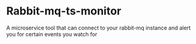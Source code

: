 # Rabbit-mq-ts-monitor
A microservice tool that can connect to your rabbit-mq instance and alert you for certain events you watch for
